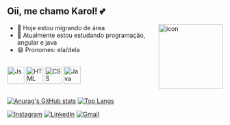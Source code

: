 ## Oii, me chamo Karol! 💕
 <img align="right" alt="icon" height="150" width="150" src="https://media.discordapp.net/attachments/1259273645176656022/1274026694394515466/ezgif.com-animated-gif-maker.gif?ex=66c0c152&is=66bf6fd2&hm=475c405e3d31a2ddb97e6c0307b0b6006e2c91642d1cd1f348d70c9102c1f7b1&=">

- 🔭 Hoje estou migrando de área
- 🌱 Atualmente estou estudando programação, angular e java
- 😄 Pronomes: ela/dela
 

<div style="display: inline_block"><br>
  <img align="center" alt="Js" height="40" width="40" src="https://img.icons8.com/?size=256&id=1ZSHk8m9bk4p&format=png">
  <img align="center" alt="HTML" height="40" width="40" src="https://img.icons8.com/?size=256&id=46605&format=png">
  <img align="center" alt="CSS" height="40" width="40" src="https://img.icons8.com/?size=256&id=107497&format=png">
  <img align="center" alt="Java" height="40" width="40" src="https://img.icons8.com/?size=256&id=46630&format=png">
          
</div>
<br>

[![Anurag's GitHub stats](https://github-readme-stats.vercel.app/api?username=karolinesanttos&count_private=true&show_icons=true&theme=transparent&border_color=db7093&show_icons=true&icon_color=db7093&title_color=db7093&text_color=db7093&hide_title=true)](https://github.com/anuraghazra/github-readme-stats)
[![Top Langs](https://github-readme-stats.vercel.app/api/top-langs/?username=karolinesanttos&icons=true&theme=transparent&border_color=db7093&show_icons=true&icon_color=db7093&title_color=db7093&text_color=db7093&hide_title=true)](https://github.com/anuraghazra/github-readme-stats)

 <div>
  
[![Instagram](https://img.shields.io/badge/Instagram-FFC0CB.svg?style=for-the-badge&logo=Instagram&logoColor=white&font_color=fff)](https://www.instagram.com/kjkkarols/)
[![LinkedIn](https://img.shields.io/badge/linkedin-FFC0CB.svg?style=for-the-badge&logo=linkedin&logoColor=white)](https://www.linkedin.com/in/karoline-santos-21683b322/) 
[![Gmail](https://img.shields.io/badge/Gmail-FFC0CB?style=for-the-badge&logo=gmail&logoColor=white)](mailto:karoline.ppsantos@gmail.com)

</div>

